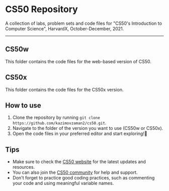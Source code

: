 # CS50 Repository

A collection of labs, problem sets and code files for "CS50's Introduction to Computer Science", HarvardX, October-December, 2021.

---

## CS50w
This folder contains the code files for the web-based version of CS50.
## CS50x
This folder contains the code files for the CS50x version.
## How to use
1. Clone the repository by running `git clone https://github.com/kazimovzaman2/cs50.git`.
2. Navigate to the folder of the version you want to use (CS50w or CS50x).
3. Open the code files in your preferred editor and start exploring!🚀
## Tips
- Make sure to check the [CS50 website](https://cs50.harvard.edu/) for the latest updates and resources.
- You can also join the [CS50 community](https://cs50.harvard.edu/community/) for help and support.
- Don't forget to practice good coding practices, such as commenting your code and using meaningful variable names.

